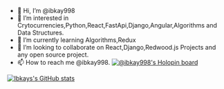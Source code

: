 - 👋 Hi, I’m @ibkay998
- 👀 I’m interested in Crytocurrencies,Python,React,FastApi,Django,Angular,Algorithms and Data Structures.
- 🌱 I’m currently learning Algorithms,Redux
- 💞️ I’m looking to collaborate on React,Django,Redwood.js Projects and any open source project.
- 📫 How to reach me @ibkay998.
[![@ibkay998's Holopin board](https://holopin.io/api/user/board?user=ibkay998)](https://holopin.io/@ibkay998)

[![Ibkays's GitHub stats](https://github-readme-stats.vercel.app/api?username=ibkay998)](https://github.com/anuraghazra/github-readme-stats)

<!---
ibkay998/ibkay998 is a ✨ special ✨ repository because its `README.md` (this file) appears on your GitHub profile.
You can click the Preview link to take a look at your changes.
--->

